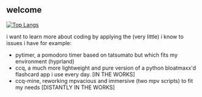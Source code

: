## welcome
[![Top Langs](https://github-readme-stats-git-masterrstaa-rickstaa.vercel.app/api/top-langs/?username=sg-hk&theme=dracula)](https://github.com/sg-hk/github-readme-stats)

i want to learn more about coding by applying the (very little) i know to issues i have
for example:
- pytimer, a pomodoro timer based on tatsumato but which fits my environment (hyprland)
- ccq, a much more lightweight and pure version of a python bloatmaxx'd flashcard app i use every day. [IN THE WORKS]
- ccq-mine, reworking mpvacious and immersive (two mpv scripts) to fit my needs [DISTANTLY IN THE WORKS]
